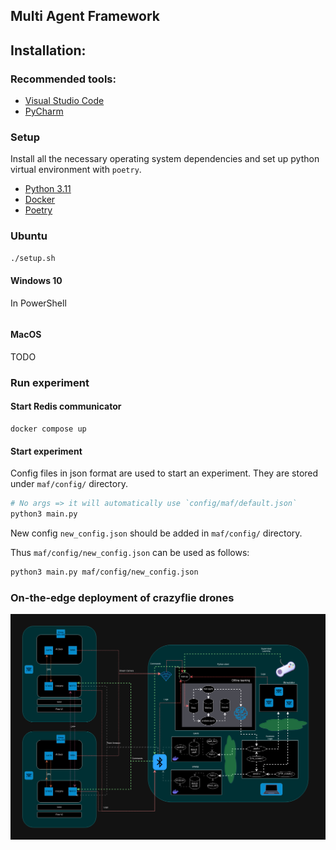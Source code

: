 ## Multi Agent Framework

## Installation:

### Recommended tools:

- [Visual Studio Code](https://code.visualstudio.com/download)
- [PyCharm](https://www.jetbrains.com/pycharm/download/)

### Setup

Install all the necessary operating system dependencies and set up python virtual environment with `poetry`.

- [Python 3.11](https://www.python.org/downloads/release/python-3110/)
- [Docker](https://docs.docker.com/get-docker/)
- [Poetry](https://python-poetry.org/docs/#installation)

### Ubuntu

```bash
./setup.sh
```

#### Windows 10

In PowerShell

```shell
```

#### MacOS

TODO

### Run experiment

#### Start Redis communicator

```shell
docker compose up

```

#### Start experiment

Config files in json format are used to start an experiment. They are stored under `maf/config/` directory.

```bash
# No args => it will automatically use `config/maf/default.json`
python3 main.py 
```

New config `new_config.json` should be added in `maf/config/` directory.

Thus `maf/config/new_config.json` can be used as follows:

```bash
python3 main.py maf/config/new_config.json
```

### On-the-edge deployment of crazyflie drones

![DevelopmentLayer](docs/static-resources/DevelopmentLayer.png)
    